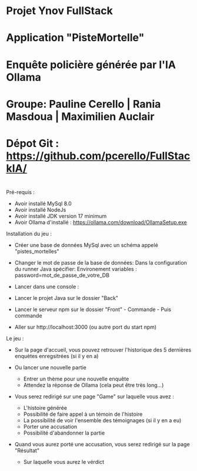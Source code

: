 #
#                    Projet Ynov FullStack
#                 Application "PisteMortelle"
#         Enquête policière générée par l'IA Ollama
#
# Groupe: Pauline Cerello | Rania Masdoua | Maximilien Auclair
# 
# Dépot Git : https://github.com/pcerello/FullStackIA/
#

Pré-requis :

- Avoir installé MySql 8.0
- Avoir installé NodeJs
- Avoir installé JDK version 17 minimum
- Avoir Ollama d'installé : https://ollama.com/download/OllamaSetup.exe


Installation du jeu :

- Créer une base de données MySql avec un schéma appelé "pistes_mortelles" 

- Changer le mot de passe de la base de données:
    Dans la configuration du runner Java spécifier:
    Environement variables : password=mot_de_passe_de_votre_DB

- Lancer dans une console : <ollama run llama3.2>

- Lancer le projet Java sur le dossier "Back"

- Lancer le serveur npm sur le dossier "Front"
        - Commande <npm i>
        - Puis commande <npm run start>

- Aller sur http://localhost:3000 (ou autre port du start npm)


Le jeu :

- Sur la page d'accueil, vous pouvez retrouver l'historique des 5 dernières enquètes enregsitrées (si il y en a)

- Ou lancer une nouvelle partie
    - Entrer un thème pour une nouvelle enquête
    - Attendez la réponse de Ollama (cela peut être très long...)

- Vous serez redirigé sur une page "Game" sur laquelle vous avez :
    - L'histoire générée
    - Possibilité de faire appel à un témoin de l'histoire
    - La possibilité de voir l'ensemble des témoignages (si il y en a eu)
    - Porter une accusation
    - Possibilité d'abandonner la partie

- Quand vous aurez porté une accusation, vous serez redirigé sur la page "Résultat"
    - Sur laquelle vous aurez le vérdict